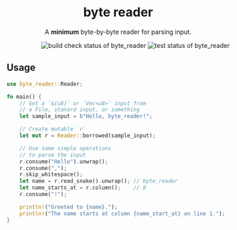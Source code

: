 <h1 align="center">byte reader</h1>
<p align="center">A <strong>minimum</strong> byte-by-byte reader for parsing input.</p>

<div align="right">
    <img alt="build check status of byte_reader" src="https://github.com/kana-rus/byte_reader/actions/workflows/check.yml/badge.svg"/>
    <img alt="test status of byte_reader" src="https://github.com/kana-rus/byte_reader/actions/workflows/test.yml/badge.svg"/>
</div>


## Usage
```rust
use byte_reader::Reader;

fn main() {
    // Get a `&[u8]` or `Vec<u8>` input from
    // a File, stanard input, or something
    let sample_input = b"Hello, byte_reader!";

    // Create mutable `r`
    let mut r = Reader::borrowed(sample_input);

    // Use some simple operations
    // to parse the input
    r.consume("Hello").unwrap();
    r.consume(",");
    r.skip_whitespace();
    let name = r.read_snake().unwrap(); // byte_reader
    let name_starts_at = r.column();    // 8
    r.consume("!");

    println!("Greeted to {name}.");
    println!("The name starts at column {name_start_at} on line 1.");
}
```
